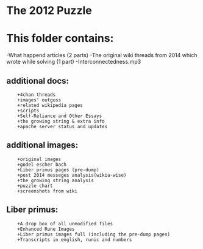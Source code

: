 # The 2012 Puzzle

# This folder contains:

-What happend articles (2 parts)
	-The original wiki threads from 2014 which wrote while solving (1 part)
	-Interconnectedness.mp3
  
## additional docs:
		+4chan threads
		+images' outguss
		+related wikipedia pages
		+scripts
		+Self-Reliance and Other Essays
		+the growing string & extra info
		+apache server status and updates
## additional images:
		+original images
		+godel escher bach
		+Liber primus pages (pre-dump)
		+post 2014 messeges analysis(wikia-wise)
		+the growing string analysis
		+puzzle chart
		+screenshots from wiki
## Liber primus:
		+A drop box of all unmodified files
		+Enhanced Rune Images
		+Liber primus images full (including the pre-dump pages)
		+Transcripts in english, runic and numbers

